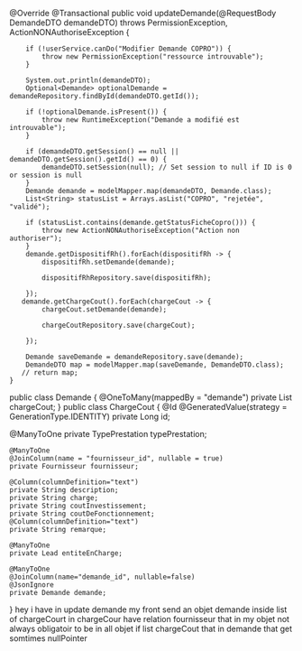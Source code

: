  @Override
    @Transactional
    public void updateDemande(@RequestBody DemandeDTO demandeDTO) throws PermissionException, ActionNONAuthoriseException {


        if (!userService.canDo("Modifier Demande COPRO")) {
            throw new PermissionException("ressource introuvable");
        }

        System.out.println(demandeDTO);
        Optional<Demande> optionalDemande = demandeRepository.findById(demandeDTO.getId());

        if (!optionalDemande.isPresent()) {
            throw new RuntimeException("Demande a modifié est introuvable");
        }

        if (demandeDTO.getSession() == null || demandeDTO.getSession().getId() == 0) {
            demandeDTO.setSession(null); // Set session to null if ID is 0 or session is null
        }
        Demande demande = modelMapper.map(demandeDTO, Demande.class);
        List<String> statusList = Arrays.asList("COPRO", "rejetée", "validé");

        if (statusList.contains(demande.getStatusFicheCopro())) {
            throw new ActionNONAuthoriseException("Action non authoriser");
        }
        demande.getDispositifRh().forEach(dispositifRh -> {
            dispositifRh.setDemande(demande);

            dispositifRhRepository.save(dispositifRh);

        });
       demande.getChargeCout().forEach(chargeCout -> {
            chargeCout.setDemande(demande);

            chargeCoutRepository.save(chargeCout);

        });

        Demande saveDemande = demandeRepository.save(demande);
        DemandeDTO map = modelMapper.map(saveDemande, DemandeDTO.class);
       // return map;
    }
public class Demande {
    @OneToMany(mappedBy = "demande")
    private List<ChargeCout> chargeCout;
}
public class ChargeCout {
    @Id
    @GeneratedValue(strategy = GenerationType.IDENTITY)
    private Long id;

   @ManyToOne
   private TypePrestation typePrestation;


    @ManyToOne
    @JoinColumn(name = "fournisseur_id", nullable = true)
    private Fournisseur fournisseur;

    @Column(columnDefinition="text")
    private String description;
    private String charge;
    private String coutInvestissement;
    private String coutDeFonctionnement;
    @Column(columnDefinition="text")
    private String remarque;

    @ManyToOne
    private Lead entiteEnCharge;

    @ManyToOne
    @JoinColumn(name="demande_id", nullable=false)
    @JsonIgnore
    private Demande demande;

}
hey i have in update demande my front send an objet demande inside list of chargeCourt in chargeCour have relation fournisseur that in my objet not always obligatoir to be in all objet if list chargeCout that in demande that get somtimes
nullPointer
